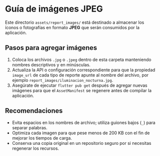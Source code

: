 # Guía de imágenes JPEG

Este directorio `assets/report_images/` está destinado a almacenar los íconos o fotografías en formato **JPEG** que serán consumidos por la aplicación.

## Pasos para agregar imágenes

1. Coloca los archivos `.jpg` o `.jpeg` dentro de esta carpeta manteniendo nombres descriptivos y en minúsculas.
2. Actualiza la API o configuración correspondiente para que la propiedad `image_url` de cada tipo de reporte apunte al nombre del archivo, por ejemplo `report_images/iluminacion_nocturna.jpg`.
3. Asegúrate de ejecutar `flutter pub get` después de agregar nuevas imágenes para que el `AssetManifest` se regenere antes de compilar la aplicación.

## Recomendaciones

- Evita espacios en los nombres de archivo; utiliza guiones bajos (`_`) para separar palabras.
- Optimiza cada imagen para que pese menos de 200 KB con el fin de mejorar los tiempos de carga.
- Conserva una copia original en un repositorio seguro por si necesitas regenerar los recursos.

